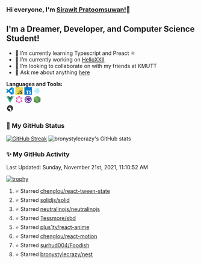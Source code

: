 ### Hi everyone, I'm [Sirawit Pratoomsuwan!](https://bronystylecrazy.github.io)👋

## I'm a Dreamer, Developer, and Computer Science Student!

- 🌱 I’m currently learning Typescript and Preact ⚛️
- 🔭 I’m currently working on [HelloXXII](https://github.com/CSSIT21/HelloXXII)
- 👯 I’m looking to collaborate on with my friends at KMUTT
- 💬 Ask me about anything [here](https://github.com/bronystylecrazy/bronystylecrazy/issues)

**Languages and Tools:**  
<code><img height="20" src="https://raw.githubusercontent.com/github/explore/80688e429a7d4ef2fca1e82350fe8e3517d3494d/topics/visual-studio-code/visual-studio-code.png"></code>
<code><img height="20" src="https://raw.githubusercontent.com/github/explore/80688e429a7d4ef2fca1e82350fe8e3517d3494d/topics/javascript/javascript.png"></code>
<code><img height="20" src="https://raw.githubusercontent.com/github/explore/80688e429a7d4ef2fca1e82350fe8e3517d3494d/topics/typescript/typescript.png"></code>
<code><img height="20" src="https://raw.githubusercontent.com/github/explore/80688e429a7d4ef2fca1e82350fe8e3517d3494d/topics/react/react.png"></code>
<code>
<img height="20" src="https://raw.githubusercontent.com/github/explore/80688e429a7d4ef2fca1e82350fe8e3517d3494d/topics/vue/vue.png"></code>
<code><img height="20" src="https://raw.githubusercontent.com/github/explore/5c058a388828bb5fde0bcafd4bc867b5bb3f26f3/topics/graphql/graphql.png"></code>
<code><img height="20" src="https://raw.githubusercontent.com/github/explore/e94815998e4e0713912fed477a1f346ec04c3da2/topics/gatsby/gatsby.png"></code>
<code><img height="20" src="https://raw.githubusercontent.com/github/explore/80688e429a7d4ef2fca1e82350fe8e3517d3494d/topics/nodejs/nodejs.png"></code>
<code>
<img height="20" src="https://raw.githubusercontent.com/github/explore/361e2821e2dea67711cde99c9c40ed357061cf27/topics/deno/deno.png"></code>    

### 🎉 My GitHub Status
[![GitHub Streak](https://github-readme-streak-stats.herokuapp.com/?user=bronystylecrazy&theme=radical&hide_border=true)](https://git.io/streak-stats)
![bronystylecrazy's GitHub stats](https://github-readme-stats.vercel.app/api?username=bronystylecrazy&show_icons=true&theme=radical&hide_border=true)

### ✨ My GitHub Activity
<!--RECENT_ACTIVITY:last_update-->
Last Updated: Sunday, November 21st, 2021, 11:10:52 AM
<!--RECENT_ACTIVITY:last_update_end-->
[![trophy](https://github-profile-trophy.vercel.app/?username=bronystylecrazy&theme=juicyfresh&no-frame=true&margin-w=10)](https://github.com/ryo-ma/github-profile-trophy)
<!--RECENT_ACTIVITY:start-->
1. ⭐ Starred [chenglou/react-tween-state](https://github.com/chenglou/react-tween-state)
2. ⭐ Starred [solidjs/solid](https://github.com/solidjs/solid)
3. ⭐ Starred [neutralinojs/neutralinojs](https://github.com/neutralinojs/neutralinojs)
4. ⭐ Starred [Tessmore/sbd](https://github.com/Tessmore/sbd)
5. ⭐ Starred [plus1tv/react-anime](https://github.com/plus1tv/react-anime)
6. ⭐ Starred [chenglou/react-motion](https://github.com/chenglou/react-motion)
7. ⭐ Starred [surhud004/Foodish](https://github.com/surhud004/Foodish)
8. ⭐ Starred [bronystylecrazy/nest](https://github.com/bronystylecrazy/nest)
<!--RECENT_ACTIVITY:end-->
